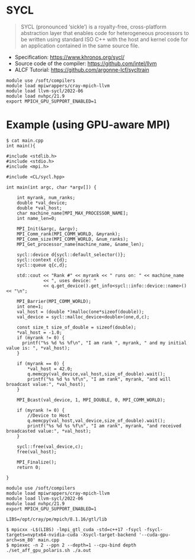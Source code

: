 # SYCL 

>SYCL (pronounced ‘sickle’) is a royalty-free, cross-platform abstraction layer that enables code for heterogeneous processors to be written using standard ISO C++ with the host and kernel code for an application contained in the same source file. 

- Specification: https://www.khronos.org/sycl/
- Source code of the compiler: https://github.com/intel/llvm
- ALCF Tutorial: https://github.com/argonne-lcf/sycltrain

```
module use /soft/compilers
module load mpiwrappers/cray-mpich-llvm
module load llvm-sycl/2022-06 
module load nvhpc/21.9
export MPICH_GPU_SUPPORT_ENABLED=1

```

# Example (using GPU-aware MPI)

```
$ cat main.cpp
int main(){

#include <stdlib.h>
#include <stdio.h>
#include <mpi.h>

#include <CL/sycl.hpp>

int main(int argc, char *argv[]) {

    int myrank, num_ranks;
    double *val_device;
    double *val_host;
    char machine_name[MPI_MAX_PROCESSOR_NAME];
    int name_len=0;

    MPI_Init(&argc, &argv);
    MPI_Comm_rank(MPI_COMM_WORLD, &myrank);
    MPI_Comm_size(MPI_COMM_WORLD, &num_ranks);
    MPI_Get_processor_name(machine_name, &name_len);

    sycl::device d{sycl::default_selector()};
    sycl::context c{d};
    sycl::queue q{c,d};

    std::cout << "Rank #" << myrank << " runs on: " << machine_name
              << ", uses device: "
              << q.get_device().get_info<sycl::info::device::name>() << "\n";

    MPI_Barrier(MPI_COMM_WORLD);
    int one=1;
    val_host = (double *)malloc(one*sizeof(double));
    val_device = sycl::malloc_device<double>(one,d,c);

    const size_t size_of_double = sizeof(double);
    *val_host = -1.0;
    if (myrank != 0) {
      printf("%s %d %s %f\n", "I am rank ", myrank, " and my initial value is: ", *val_host);
    }

    if (myrank == 0) {
        *val_host = 42.0;
        q.memcpy(val_device,val_host,size_of_double).wait();
        printf("%s %d %s %f\n", "I am rank", myrank, "and will broadcast value:", *val_host);
    }

    MPI_Bcast(val_device, 1, MPI_DOUBLE, 0, MPI_COMM_WORLD);

    if (myrank != 0) {
        //Device to Host    
        q.memcpy(val_host,val_device,size_of_double).wait();
        printf("%s %d %s %f\n", "I am rank", myrank, "and received broadcasted value:", *val_host);
    }

    sycl::free(val_device,c);
    free(val_host);

    MPI_Finalize();
    return 0;

}

module use /soft/compilers
module load mpiwrappers/cray-mpich-llvm
module load llvm-sycl/2022-06
module load nvhpc/21.9
export MPICH_GPU_SUPPORT_ENABLED=1

LIBS=/opt/cray/pe/mpich/8.1.16/gtl/lib

$ mpicxx -L$(LIBS) -lmpi_gtl_cuda -std=c++17 -fsycl -fsycl-targets=nvptx64-nvidia-cuda -Xsycl-target-backend '--cuda-gpu-arch=sm_80' main.cpp
$ mpiexec -n 2 --ppn 2 --depth=1 --cpu-bind depth ./set_aff_gpu_polaris.sh ./a.out
```
